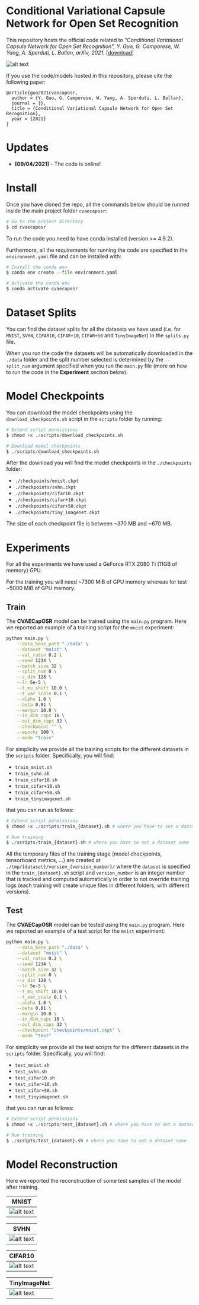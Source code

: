 # Conditional Variational Capsule Network for Open Set Recognition

This repository hosts the official code related to *"Conditional Variational Capsule Network for Open Set Recognition", Y. Guo, G. Camporese, W. Yang, A. Sperduti, L. Ballan, arXiv, 2021*. [[download]()]

![alt text](images/model.png "model_diagram")

If you use the code/models hosted in this repository, please cite the following paper:

```
@article{guo2021cvaecaposr,
  author = {Y. Guo, G. Camporese, W. Yang, A. Sperduti, L. Ballan},
  journal = {},
  title = {Conditional Variational Capsule Network for Open Set Recognition},
  year = {2021}
}
```

# Updates
- **[09/04/2021]** - The code is online!


# Install

Once you have cloned the repo, all the commands below should be runned inside the main project folder `cvaecaposr`:

 ```python
 # Go to the project directory
 $ cd cvaecaposr
 ```

To run the code you need to have conda installed (version >= 4.9.2). 

Furthermore, all the requirements for running the code are specified in the `environment.yaml` file and can be installed with:

```python
# Install the conda env
$ conda env create --file environment.yaml

# Activate the conda env
$ conda activate cvaecaposr
```

# Dataset Splits
You can find the dataset splits for all the datasets we have used (i.e. for `MNIST`, `SVHN`, `CIFAR10`, `CIFAR+10`, `CIFAR+50` and `TinyImageNet`) in the `splits.py` file.

When you run the code the datasets will be automatically downloaded in the `./data` folder and the split number selected is determined by the `--split_num` argument specified when you run the `main.py` file (more on how to run the code in the **Experiment** section below).


# Model Checkpoints

You can download the model checkpoints using the `download_checkpoints.sh` script in the `scripts` folder by running:

```python
# Extend script permissions
$ chmod +x ./scripts/download_checkpoints.sh

# Download model checkpoints
$ ./scripts/download_checkpoints.sh
```

After the download you will find the model checkpoints in the `./checkpoints` folder:
- `./checkpoints/mnist.ckpt`
- `./checkpoints/svhn.ckpt`
- `./checkpoints/cifar10.ckpt`
- `./checkpoints/cifar+10.ckpt`
- `./checkpoints/cifar+50.ckpt`
- `./checkpoints/tiny_imagenet.ckpt`

The size of each checkpoint file is between ~370 MB and ~670 MB.


# Experiments
For all the experiments we have used a GeForce RTX 2080 Ti (11GB of memory) GPU. 

For the training you will need ~7300 MiB of GPU memory whereas for test ~5000 MiB of GPU memory.

## Train

The **CVAECapOSR** model can be trained using the `main.py` program. Here we reported an example of a training script for the `mnist` experiment:

```bash
python main.py \
    --data_base_path "./data" \
    --dataset "mnist" \
    --val_ratio 0.2 \
    --seed 1234 \
    --batch_size 32 \
    --split_num 0 \
    --z_dim 128 \
    --lr 5e-5 \
    --t_mu_shift 10.0 \
    --t_var_scale 0.1 \
    --alpha 1.0 \
    --beta 0.01 \
    --margin 10.0 \
    --in_dim_caps 16 \
    --out_dim_caps 32 \
    --checkpoint "" \
    --epochs 100 \
    --mode "train"
```

For simplicity we provide all the training scripts for the different datasets in the `scripts` folder. Specifically, you will find: 
- `train_mnist.sh`
- `train_svhn.sh`
- `train_cifar10.sh`
- `train_cifar+10.sh`
- `train_cifar+50.sh`
- `train_tinyimagenet.sh`

that you can run as follows:

```python
# Extend script permissions
$ chmod +x ./scripts/train_{dataset}.sh # where you have to set a dataset name

# Run training
$ ./scripts/train_{dataset}.sh # where you have to set a dataset name
```

All the temporary files of the training stage (model checkpoints, tensorboard metrics, ...) are created at `./tmp/{dataset}/version_{version_number}/` where the `dataset` is specified in the `train_{dataset}.sh` script and `version_number` is an integer number that is tracked and computed automatically in order to not override training logs (each training will create unique files in different folders, with different versions).

## Test

The **CVAECapOSR** model can be tested using the `main.py` program. Here we reported an example of a test script for the `mnist` experiment:

```bash
python main.py \
    --data_base_path "./data" \
    --dataset "mnist" \
    --val_ratio 0.2 \
    --seed 1234 \
    --batch_size 32 \
    --split_num 0 \
    --z_dim 128 \
    --lr 5e-5 \
    --t_mu_shift 10.0 \
    --t_var_scale 0.1 \
    --alpha 1.0 \
    --beta 0.01 \
    --margin 10.0 \
    --in_dim_caps 16 \
    --out_dim_caps 32 \
    --checkpoint "checkpoints/mnist.ckpt" \
    --mode "test"
```

For simplicity we provide all the test scripts for the different datasets in the `scripts` folder. Specifically, you will find: 
- `test_mnist.sh`
- `test_svhn.sh`
- `test_cifar10.sh`
- `test_cifar+10.sh`
- `test_cifar+50.sh`
- `test_tinyimagenet.sh`

that you can run as follows:

```python
# Extend script permissions
$ chmod +x ./scripts/test_{dataset}.sh # where you have to set a dataset name

# Run training
$ ./scripts/test_{dataset}.sh # where you have to set a dataset name
```

# Model Reconstruction
Here we reported the reconstruction of some test samples of the model after training.

| **MNIST** | 
| --------- |
| ![alt text](images/mnist_reconstruction.png) |


|**SVHN** | 
| ------- |
| ![alt text](images/svhn_reconstruction.png) |

|**CIFAR10** |
| ---------- |
| ![alt text](images/cifar10_reconstruction.png) | 

|**TinyImageNet** |
| --------- |
| ![alt text](images/tiny_imagenet_reconstruction.png) |
